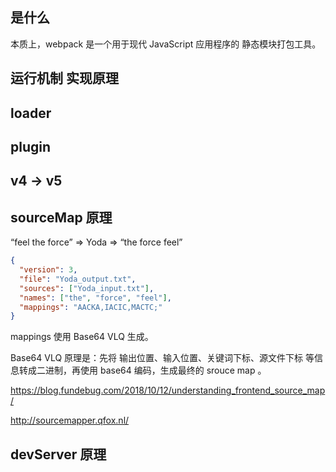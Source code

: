 

## 是什么

本质上，webpack 是一个用于现代 JavaScript 应用程序的 静态模块打包工具。

## 运行机制 实现原理

## loader

## plugin

## v4 -> v5

## sourceMap 原理

“feel the force” ⇒ Yoda ⇒ “the force feel”

```json
{
  "version": 3,
  "file": "Yoda_output.txt",
  "sources": ["Yoda_input.txt"],
  "names": ["the", "force", "feel"],
  "mappings": "AACKA,IACIC,MACTC;"
}
```

mappings 使用 Base64 VLQ 生成。

Base64 VLQ 原理是：先将 输出位置、输入位置、关键词下标、源文件下标 等信息转成二进制，再使用 base64 编码，生成最终的 srouce map 。

https://blog.fundebug.com/2018/10/12/understanding_frontend_source_map/

http://sourcemapper.qfox.nl/

## devServer 原理




